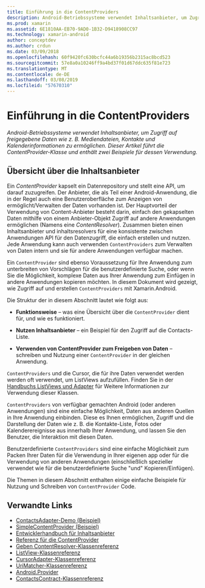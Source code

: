 ```yaml
---
title: Einführung in die ContentProviders
description: Android-Betriebssysteme verwendet Inhaltsanbieter, um Zugriff auf freigegebene Daten wie z. B. Mediendateien, Kontakte und Kalenderinformationen zu ermöglichen. Dieser Artikel führt die ContentProvider-Klasse und enthält zwei Beispiele für dessen Verwendung.
ms.prod: xamarin
ms.assetid: 6E1810AA-EB70-9AD0-1B32-D9418908CC97
ms.technology: xamarin-android
author: conceptdev
ms.author: crdun
ms.date: 03/09/2018
ms.openlocfilehash: 60f9420fc630bcfc44a6b19356b2315ac8bcd523
ms.sourcegitcommit: 57e8a0a10246ff9a4bd37f01d67ddc635f81e723
ms.translationtype: MT
ms.contentlocale: de-DE
ms.lasthandoff: 03/08/2019
ms.locfileid: "57670310"
---
```

# <a name="intro-to-contentproviders"></a>Einführung in die ContentProviders

_Android-Betriebssysteme verwendet Inhaltsanbieter, um Zugriff auf freigegebene Daten wie z. B. Mediendateien, Kontakte und Kalenderinformationen zu ermöglichen. Dieser Artikel führt die ContentProvider-Klasse und enthält zwei Beispiele für dessen Verwendung._


## <a name="content-providers-overview"></a>Übersicht über die Inhaltsanbieter

Ein *ContentProvider* kapselt ein Datenrepository und stellt eine API, um darauf zuzugreifen. Der Anbieter, die als Teil einer Android-Anwendung, die in der Regel auch eine Benutzeroberfläche zum Anzeigen von ermöglicht/Verwalten der Daten vorhanden ist. Der Hauptvorteil der Verwendung von Content-Anbieter besteht darin, einfach den gekapselten Daten mithilfe von einem Anbieter-Objekt Zugriff auf andere Anwendungen ermöglichen (Namens eine *ContentResolver*). Zusammen bieten einen Inhaltsanbieter und inhaltsresolvers für eine konsistente zwischen Anwendungen API für den Datenzugriff, die einfach erstellen und nutzen. Jede Anwendung kann auch verwenden `ContentProviders` zum Verwalten von Daten intern und sie für andere Anwendungen verfügbar machen.

Ein `ContentProvider` sind ebenso Voraussetzung für Ihre Anwendung zum unterbreiten von Vorschlägen für die benutzerdefinierte Suche, oder wenn Sie die Möglichkeit, komplexe Daten aus Ihrer Anwendung zum Einfügen in andere Anwendungen kopieren möchten. In diesem Dokument wird gezeigt, wie Zugriff auf und erstellen `ContentProviders` mit Xamarin.Android.

Die Struktur der in diesem Abschnitt lautet wie folgt aus:

- **Funktionsweise** &ndash; was eine Übersicht über die `ContentProvider` dient für, und wie es funktioniert.

- **Nutzen Inhaltsanbieter** &ndash; ein Beispiel für den Zugriff auf die Contacts-Liste.

- **Verwenden von ContentProvider zum Freigeben von Daten** &ndash; schreiben und Nutzung einer `ContentProvider` in der gleichen Anwendung.

`ContentProviders` und die Cursor, die für ihre Daten verwendet werden werden oft verwendet, um ListViews aufzufüllen. Finden Sie in der [Handbuchs ListViews und Adapter](~/android/user-interface/layouts/list-view/index.md) für Weitere Informationen zur Verwendung dieser Klassen.

`ContentProviders` von verfügbar gemachten Android (oder anderen Anwendungen) sind eine einfache Möglichkeit, Daten aus anderen Quellen in Ihre Anwendung einbinden. Diese es Ihnen ermöglichen, Zugriff und die Darstellung der Daten wie z. B. die Kontakte-Liste, Fotos oder Kalenderereignisse aus innerhalb Ihrer Anwendung, und lassen Sie den Benutzer, die Interaktion mit diesen Daten.

Benutzerdefinierte `ContentProviders` sind eine einfache Möglichkeit zum Packen Ihrer Daten für die Verwendung in Ihrer eigenen app oder für die Verwendung von anderen Anwendungen (einschließlich spezieller verwendet wie für die benutzerdefinierte Suche "und" Kopieren/Einfügen).

Die Themen in diesem Abschnitt enthalten einige einfache Beispiele für Nutzung und Schreiben von `ContentProvider` Code.



## <a name="related-links"></a>Verwandte Links

- [ContactsAdapter-Demo (Beispiel)](https://developer.xamarin.com/samples/monodroid/PlatformFeatures/ContactsAdapterDemo/)
- [SimpleContentProvider (Beispiel)](https://developer.xamarin.com/samples/monodroid/PlatformFeatures/SimpleContentProvider)
- [Entwicklerhandbuch für Inhaltsanbieter](https://developer.android.com/guide/topics/providers/content-providers.html)
- [Referenz für die ContentProvider](https://developer.xamarin.com/api/type/Android.Content.ContentProvider/)
- [Geben ContentResolver-Klassenreferenz](https://developer.xamarin.com/api/type/Android.Content.ContentResolver/)
- [ListView-Klassenreferenz](https://developer.xamarin.com/api/type/Android.Widget.ListView/)
- [CursorAdapter-Klassenreferenz](https://developer.xamarin.com/api/type/Android.Widget.CursorAdapter/)
- [UriMatcher-Klassenreferenz](https://developer.xamarin.com/api/type/Android.Content.UriMatcher/)
- [Android.Provider](https://developer.xamarin.com/api/namespace/Android.Provider/)
- [ContactsContract-Klassenreferenz](https://developer.xamarin.com/api/type/Android.Provider.ContactsContract/)
